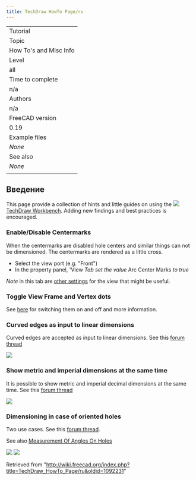 ```yaml
---
title: TechDraw HowTo Page/ru
---
```

|  |
| --- |
| Tutorial |
| Topic |
| How To's and Misc Info |
| Level |
| all |
| Time to complete |
| n/a |
| Authors |
| n/a |
| FreeCAD version |
| 0.19 |
| Example files |
| *None* |
| See also |
| *None* |
|  |

## Введение

This page provide a collection of hints and little guides on using the
![](/images/Workbench_TechDraw.svg) [TechDraw Workbench](/TechDraw_Workbench "TechDraw Workbench"). Adding new findings and best practices is encouraged.

### Enable/Disable Centermarks

When the centermarks are disabled hole centers and similar things can not be dimensioned. The centermarks are rendered as a little cross.

* Select the view port (e.g. "Front")
* In the property panel, 'View *Tab set the value* Arc Center Marks *to true*

*Note* in this tab are [other settings](/TechDraw_View#Properties "TechDraw View") for the view that might be useful.

### Toggle View Frame and Vertex dots

See [here](/TechDraw_ToggleFrame "TechDraw ToggleFrame") for switching them on and off and more information.

### Curved edges as input to linear dimensions

Curved edges are accepted as input to linear dimensions. See this [forum thread](https://forum.freecadweb.org/viewtopic.php?f=35&t=49719&start=30)

![](/images/CurvedEdgeLinearDims.png)

### Show metric and imperial dimensions at the same time

It is possible to show metric and imperial decimal dimensions at the same time. See this [forum thread](https://forum.freecadweb.org/viewtopic.php?f=35&t=49711)

![](/images/Imperiale_decimale.png)

### Dimensioning in case of oriented holes

Two use cases. See this [forum thread](https://forum.freecadweb.org/viewtopic.php?f=35&t=49976).

See also [Measurement Of Angles On Holes](/Measurement_Of_Angles_On_Holes "Measurement Of Angles On Holes")

![](/images/Dimension-hole.png)
![](/images/Dimension-hole_angles.png)

Retrieved from "<http://wiki.freecad.org/index.php?title=TechDraw_HowTo_Page/ru&oldid=1092231>"